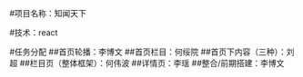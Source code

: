 #项目名称：知闻天下

#技术：react

#任务分配
##首页轮播：李博文
##首页栏目：何绥院
##首页下内容（三种）：刘超
##栏目页（整体框架）：何伟波
##详情页：李瑶
##整合/前期搭建：李博文


